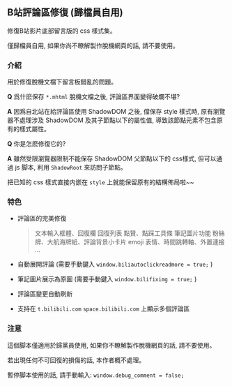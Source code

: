 ## B站評論區修復 (歸檔員自用)

修復B站影片底部留言版的 css 樣式集。

僅歸檔員自用, 如果你尚不瞭解製作脫機網頁的話, 請不要使用。

### 介紹

用於修復脫機文檔下留言板錯亂的問題。

**Q** 爲什麽保存 `*.mhtml` 脫機文檔之後, 評論區界面變得破爛不堪?

**A** 因爲自北站在給評論區使用 ShadowDOM 之後, 儅保存 style 樣式時, 原有瀏覽器不處理涉及 ShadowDOM 及其子節點以下的屬性值, 導致該節點元素不包含原有的樣式屬性。

**Q** 你是怎麽修復它的?

**A** 雖然受限瀏覽器限制不能保存 ShadowDOM 父節點以下的 css樣式, 但可以通過 js 脚本, 利用 `ShadowRoot` 來訪問子節點。

把已知的 css 樣式直接内嵌在 `style` 上就能保留原有的結構佈局啦~~

### 特色

- 評論區的完美修復
  
  > 文本輸入框體、回復欄
  > 回復列表
  > 點贊、點踩工具條
  > 筆記圖片功能
  > 粉絲牌、大航海牌紙、評論背景小卡片
  > emoji 表情、時間跳轉軸、外置連接
  > ...

- 自動展開評論 (需要手動鍵入 `window.biliautoclickreadmore = true;` )

- 筆記圖片展示為原圖 (需要手動鍵入 `window.bilifiximg = true;` )

- 評論區變更自動刷新

- 支持在 `t.bilibili.com` `space.bilibili.com` 上顯示多個評論區

### 注意

這個脚本僅適用於歸黨員使用, 如果你不瞭解製作脫機網頁的話, 請不要使用。

若出現任何不可回復的損傷的話, 本作者概不處理。

暫停脚本使用的話, 請手動輸入: `window.debug_comment = false;`
